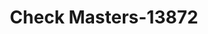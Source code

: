 ---
f_zip-code: 75931
f_state-code: TX
title: Check Masters-13872
f_phone: 409-698-3600
f_city-only: Brookeland
f_address: Highway 255 Brookeland
f_location-unique-id: '13872'
slug: check-masters-13872
updated-on: '2024-05-30T13:46:58.046Z'
created-on: '2024-05-30T13:36:59.803Z'
published-on: '2024-05-30T13:54:32.469Z'
f_city-state: cms/city/brookeland-tx.md
f_company: cms/company/check-masters.md
f_state: cms/state/texas.md
layout: '[payday-loan].html'
tags: payday-loan
---